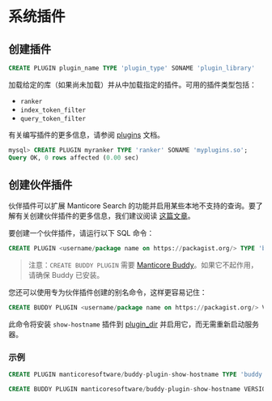 # 系统插件
## 创建插件

```sql
CREATE PLUGIN plugin_name TYPE 'plugin_type' SONAME 'plugin_library'
```

加载给定的库（如果尚未加载）并从中加载指定的插件。可用的插件类型包括：

- `ranker`
- `index_token_filter`
- `query_token_filter`

有关编写插件的更多信息，请参阅 [plugins](../../../Extensions/UDFs_and_Plugins/UDFs_and_Plugins.md#Plugins) 文档。

```sql
mysql> CREATE PLUGIN myranker TYPE 'ranker' SONAME 'myplugins.so';
Query OK, 0 rows affected (0.00 sec)
```

## 创建伙伴插件

<!-- example create_buddy_plugin -->

伙伴插件可以扩展 Manticore Search 的功能并启用某些本地不支持的查询。要了解有关创建伙伴插件的更多信息，我们建议阅读 [这篇文章](https://manticoresearch.com/blog/manticoresearch-buddy-pluggable-design/)。

要创建一个伙伴插件，请运行以下 SQL 命令：

```sql
CREATE PLUGIN <username/package name on https://packagist.org/> TYPE 'buddy' VERSION <package version>
```

> 注意：`CREATE BUDDY PLUGIN` 需要 [Manticore Buddy](../Installation/Manticore_Buddy.md)。如果它不起作用，请确保 Buddy 已安装。

您还可以使用专为伙伴插件创建的别名命令，这样更容易记住：

```sql
CREATE BUDDY PLUGIN <username/package name on https://packagist.org/> VERSION <package version>
```

此命令将安装 `show-hostname` 插件到 [plugin_dir](../../Server_settings/Common.md#plugin_dir) 并启用它，而无需重新启动服务器。

<!-- intro -->
### 示例

<!-- request Example -->

```sql
CREATE PLUGIN manticoresoftware/buddy-plugin-show-hostname TYPE 'buddy' VERSION 'dev-main';

CREATE BUDDY PLUGIN manticoresoftware/buddy-plugin-show-hostname VERSION 'dev-main';
```

<!-- end -->
<!-- proofread -->
